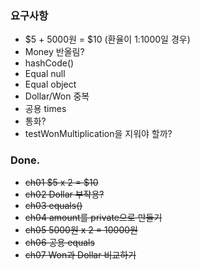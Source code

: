 ### 요구사항

-   $5 + 5000원 = $10 (환율이 1:1000일 경우)
-   Money 반올림?
-   hashCode()
-   Equal null
-   Equal object
-   Dollar/Won 중복
-   공용 times
-   통화?
-   testWonMultiplication을 지워야 할까?

### Done.

-   ~~ch01 $5 x 2 = $10~~
-   ~~ch02 Dollar 부작용?~~
-   ~~ch03 equals()~~
-   ~~ch04 amount를 private으로 만들기~~
-   ~~ch05 5000원 x 2 = 10000원~~
-   ~~ch06 공용 equals~~
-   ~~ch07 Won과 Dollar 비교하기~~
